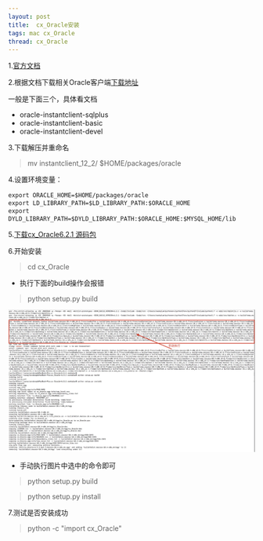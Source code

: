 ```yaml
---
layout: post
title:  cx_Oracle安装
tags: mac cx_Oracle
thread: cx_Oracle
---
```

1.[官方文档](http://cx-oracle.readthedocs.io/en/latest/installation.html#install-oracle-instant-client)

2.根据文档下载相关Oracle客户端[下载地址](http://www.oracle.com/technetwork/database/features/instant-client/index-097480.html)

一般是下面三个，具体看文档

* oracle-instantclient-sqlplus
* oracle-instantclient-basic
* oracle-instantclient-devel

3.下载解压并重命名

> mv instantclient_12_2/ $HOME/packages/oracle


4.设置环境变量：

```
export ORACLE_HOME=$HOME/packages/oracle
export LD_LIBRARY_PATH=$LD_LIBRARY_PATH:$ORACLE_HOME
export DYLD_LIBRARY_PATH=$DYLD_LIBRARY_PATH:$ORACLE_HOME:$MYSQL_HOME/lib
```

5.[下载cx_Oracle6.2.1 源码包](http://cx-oracle.sourceforge.net/)


6.开始安装

> cd cx_Oracle

* 执行下面的build操作会报错

> python setup.py build

![](/static/images/oracle/cx_oracle_build_error.jpg)

* 手动执行图片中选中的命令即可

> python setup.py build

> python setup.py install


7.测试是否安装成功

> python -c "import cx_Oracle"
